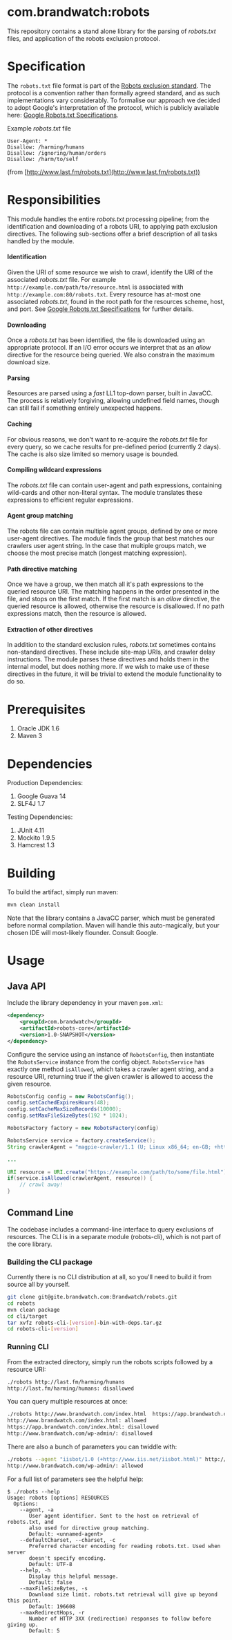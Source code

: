# com.brandwatch:robots

This repository contains a stand alone library for the parsing of *robots.txt* files, and
application of the robots exclusion protocol.

# Specification

The `robots.txt` file format is part of the [Robots exclusion standard](http://en.wikipedia.org/wiki/Robots_exclusion_standard).
The protocol is a convention rather than formally agreed standard, and as such implementations
vary considerably. To formalise our approach we decided to adopt Google's interpretation of the
protocol, which is publicly available here: [Google Robots.txt Specifications](https://developers.google.com/webmasters/control-crawl-index/docs/robots_txt).


Example *robots.txt* file

```
User-Agent: *
Disallow: /harming/humans
Disallow: /ignoring/human/orders
Disallow: /harm/to/self
```

(from [http://www.last.fm/robots.txt](http://www.last.fm/robots.txt))

# Responsibilities

This module handles the entire *robots.txt* processing pipeline; from the identification and downloading
of a robots URI, to applying path exclusion directives. The following sub-sections offer a brief description
of all tasks handled by the module.

#### Identification

Given the URI of some resource we wish to crawl, identify the URI of the associated *robots.txt* file.
For example `http://example.com/path/to/resource.html` is associated with
`http://example.com:80/robots.txt`. Every resource has at-most one associated *robots.txt*, found
in the root path for the resources scheme, host, and port. See
[Google Robots.txt Specifications](https://developers.google.com/webmasters/control-crawl-index/docs/robots_txt) for further details.

#### Downloading

Once a *robots.txt* has been identified, the file is downloaded using an appropriate protocol. If an
I/O error occurs we interpret that as an *allow* directive for the resource being queried. We also
constrain the maximum download size.

#### Parsing

Resources are parsed using a *fast* LL1 top-down parser, built in JavaCC. The process is relatively
forgiving, allowing undefined field names, though can still fail if something entirely unexpected
happens.

#### Caching

For obvious reasons, we don't want to re-acquire the *robots.txt* file for every query, so we
cache results for pre-defined period (currently 2 days). The cache is also size limited so
memory usage is bounded.

#### Compiling wildcard expressions

The *robots.txt* file can contain user-agent and path expressions, containing wild-cards and other
non-literal syntax. The module translates these expressions to efficient regular expressions.

#### Agent group matching

The robots file can contain multiple agent groups, defined by one or more user-agent directives. The module
finds the group that best matches our crawlers user agent string. In the case that multiple groups match,
we choose the most precise match (longest matching expression).

#### Path directive matching

Once we have a group, we then match all it's path expressions to the queried resource URI. The matching
happens in the order presented in the file, and stops on the first match. If the first match is
an *allow* directive, the queried resource is allowed, otherwise the resource is disallowed. If no
path expressions match, then the resource is allowed.

#### Extraction of other directives

In addition to the standard exclusion rules, *robots.txt* sometimes contains non-standard directives.
These include site-map URIs, and crawler delay instructions. The module parses these directives
 and holds them in the internal model, but does nothing more. If we wish to make use of these directives
 in the future, it will be trivial to extend the module functionality to do so.

# Prerequisites

 1. Oracle JDK 1.6
 2. Maven 3

# Dependencies

Production Dependencies:

 1. Google Guava 14
 2. SLF4J 1.7

Testing Dependencies:

 1. JUnit 4.11
 2. Mockito 1.9.5
 2. Hamcrest 1.3

# Building

To build the artifact, simply run maven:

```sh
mvn clean install
```
 
Note that the library contains a JavaCC parser, which must be generated before
normal compilation. Maven will handle this auto-magically, but your chosen IDE
will most-likely flounder. Consult Google.

# Usage

## Java API

Include the library dependency in your maven `pom.xml`:

```xml
<dependency>
    <groupId>com.brandwatch</groupId>
    <artifactId>robots-core</artifactId>
    <version>1.0-SNAPSHOT</version>
</dependency>
```

Configure the service using an instance of `RobotsConfig`, then instantiate the `RobotsService`
instance from the config object. `RobotsService` has exactly one method `isAllowed`, which
takes a crawler agent string, and a resource URI, returning true if the given crawler is
allowed to access the given resource.

```java
RobotsConfig config = new RobotsConfig();
config.setCachedExpiresHours(48);
config.setCacheMaxSizeRecords(10000);
config.setMaxFileSizeBytes(192 * 1024);

RobotsFactory factory = new RobotsFactory(config)

RobotsService service = factory.createService();
String crawlerAgent = "magpie-crawler/1.1 (U; Linux x86_64; en-GB; +http://www.brandwatch.net)";

...

URI resource = URI.create("https://example.com/path/to/some/file.html");
if(service.isAllowed(crawlerAgent, resource)) {
    // crawl away!
}
```

## Command Line

The codebase includes a command-line interface to query exclusions of resources. The CLI
is in a separate module (robots-cli), which is not part of the core library.

### Building the CLI package

Currently there is no CLI distribution at all, so you'll need to build it from source all by yourself.

```sh
git clone git@gite.brandwatch.com:Brandwatch/robots.git
cd robots
mvn clean package
cd cli/target
tar xvfz robots-cli-[version]-bin-with-deps.tar.gz
cd robots-cli-[version]
```

### Running CLI

From the extracted directory, simply run the robots scripts followed by a resource URI:

```sh
./robots http://last.fm/harming/humans
http://last.fm/harming/humans: disallowed
```

You can query multiple resources at once:

```sh
./robots http://www.brandwatch.com/index.html  https://app.brandwatch.com/index.html http://www.brandwatch.com/wp-admin/
http://www.brandwatch.com/index.html: allowed
https://app.brandwatch.com/index.html: disallowed
http://www.brandwatch.com/wp-admin/: disallowed
```

There are also a bunch of parameters you can twiddle with:


```sh
./robots --agent "iisbot/1.0 (+http://www.iis.net/iisbot.html)" http://www.brandwatch.com/wp-admin/
http://www.brandwatch.com/wp-admin/: allowed
```

For a full list of parameters see the helpful help:

```
$ ./robots --help
Usage: robots [options] RESOURCES
  Options:
    --agent, -a
       User agent identifier. Sent to the host on retrieval of robots.txt, and
       also used for directive group matching.
       Default: <unnamed-agent>
    --defaultCharset, --charset, -c
       Preferred character encoding for reading robots.txt. Used when server
       doesn't specify encoding.
       Default: UTF-8
    --help, -h
       Display this helpful message.
       Default: false
    --maxFileSizeBytes, -s
       Download size limit. robots.txt retrieval will give up beyond this point.
       Default: 196608
    --maxRedirectHops, -r
       Number of HTTP 3XX (redirection) responses to follow before giving up.
       Default: 5
```